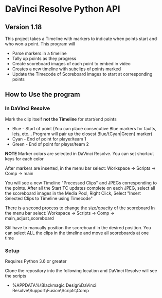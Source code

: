 # DaVinci Resolve Python API
## Version 1.18

This project takes a Timeline with markers to indicate when points start and who won a point. This program will
- Parse markers in a timeline
- Tally up points as they progress
- Create scoreboard images of each point to embed in video
- Creates a new timeline with subclips of points marked
- Update the Timecode of Scoreboard images to start at corresponding points

## How to Use the program
### In DaVinci Resolve
Mark the clip itself **not the Timeline**  for start/end points
 - Blue - Start of point (You can place consecutive Blue markers for faults, lets, etc... Program will pair up the closest Blue/{Cyan|Green} marker)
 - Cyan - End of point for player/team 1
 - Green - End of point for player/team 2

 **NOTE** Marker colors are selected in DaVinci Resolve. You can set shortcut keys for each color

After markers are inserted, in the menu bar select: Workspace -> Scripts -> Comp -> main

 You will see a new Timeline "Processed Clips" and JPEGs corresponding to the points. After all the Start TC updates complete on each JPEG, select all the scoreboard images in the Media Pool, Right Click, Select "Insert Selected Clips to Timeline using Timecode"

There is a second process to change the size/opacity of the scoreboard
In the menu bar select: Workspace -> Scripts -> Comp -> main_adjust_scoreboard 

Stil have to manually position the scoreboard in the desired position. You can select ALL the clips in the timeline and move all scoreboards at one time

### Setup
Requires Python 3.6 or greater

Clone the repository into the following location and DaVinci Resolve will see the scripts
- %APPDATA%\Blackmagic Design\DaVinci Resolve\Support\Fusion\Scripts\Comp